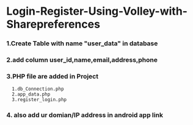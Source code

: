 # Login-Register-Using-Volley-with-Sharepreferences

###  1.Create Table with name "user_data" in database
###  2.add column user_id,name,email,address,phone 
### 3.PHP file are added in Project 
      1.db_Connection.php
      2.app_data.php
      3.register_login.php
### 4. also add ur domian/IP address in android app link
